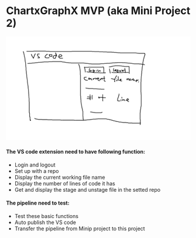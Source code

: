 # ChartxGraphX MVP (aka Mini Project 2)


![vs code view](/readme.img/ChartGraphX_VS_code_view.png)

#### The VS code extension need to have following function:
  - Login and logout
  - Set up with a repo
  - Display the current working file name 
  - Display the number of lines of code it has
  - Get and display the stage and unstage file in the setted repo

#### The pipeline need to test:
  - Test these basic functions
  - Auto publish the VS code
  - Transfer the pipeline from Minip project to this project



